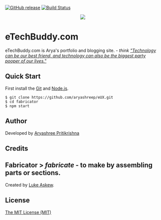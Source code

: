 [![GitHub release](https://img.shields.io/github/release/aryashreep/eUX.svg)]()
[![Build Status](https://travis-ci.org/aryashreep/eUX.svg)](https://travis-ci.org/aryashreep/eUX)

<p align="center">
  <img src="http://www.etechbuddy.com/assets/img/logo.png">
</p>

# eTechBuddy.com

eTechBuddy.com is Arya's portfolio and blogging site. - _think ["Technology can be our best friend, and technology can also be the biggest party pooper of our lives."](http://etechbuddy.com)_

## Quick Start
First install the [Git](https://git-scm.com/downloads) and [Node.js](https://git-scm.com/downloads).

```shell
$ git clone https://github.com/aryashreep/eUX.git
$ cd fabricator
$ npm start
```
## Author

Developed by [Aryashree Pritikrishna](http://twitter.com/aryashreep)

## Credits
## Fabricator > _fabricate_ - to make by assembling parts or sections.
Created by [Luke Askew](http://twitter.com/lukeaskew).

## License

[The MIT License (MIT)](http://opensource.org/licenses/mit-license.php)

